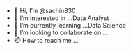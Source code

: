 - 👋 Hi, I’m @sachin830
- 👀 I’m interested in ...Data Analyst 
- 🌱 I’m currently learning ...Data Science
- 💞️ I’m looking to collaborate on ...
- 📫 How to reach me ...

<!---
sachin830/sachin830 is a ✨ special ✨ repository because its `README.md` (this file) appears on your GitHub profile.
You can click the Preview link to take a look at your changes.
--->
